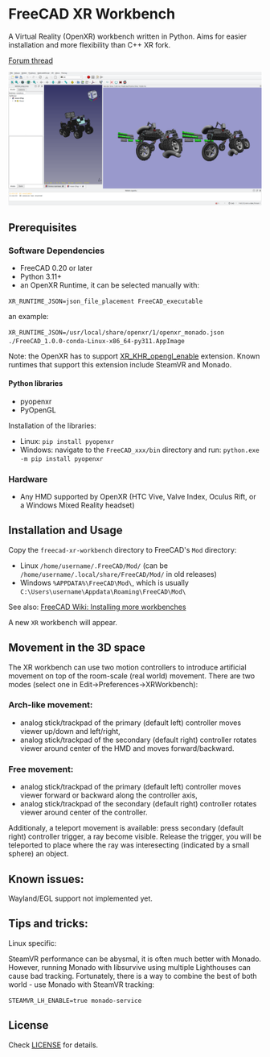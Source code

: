 # FreeCAD XR Workbench

A Virtual Reality (OpenXR) workbench written in Python. Aims for easier installation and more flexibility than C++ XR fork.

[Forum thread](https://forum.freecad.org/viewtopic.php?t=39526)

![FreeCAD-XR][fcxr]

[fcxr]: https://raw.githubusercontent.com/kwahoo2/freecad-xr-workbench/main/.github/images/fcxr-screen.png "View of active workbench"

## Prerequisites

### Software Dependencies

* FreeCAD 0.20 or later
* Python 3.11+
* an OpenXR Runtime, it can be selected manually with:

`XR_RUNTIME_JSON=json_file_placement FreeCAD_executable`

an example:

`XR_RUNTIME_JSON=/usr/local/share/openxr/1/openxr_monado.json ./FreeCAD_1.0.0-conda-Linux-x86_64-py311.AppImage`

Note: the OpenXR has to support [XR_KHR_opengl_enable](https://registry.khronos.org/OpenXR/specs/1.1/man/html/XR_KHR_opengl_enable.html) extension. Known runtimes that support this extension include SteamVR and Monado.

#### Python libraries

* pyopenxr
* PyOpenGL

Installation of the libraries:

* Linux: `pip install pyopenxr`
* Windows: navigate to the `FreeCAD_xxx/bin` directory and run: `python.exe -m pip install pyopenxr`

### Hardware

* Any HMD supported by OpenXR (HTC Vive, Valve Index, Oculus Rift, or a Windows Mixed Reality headset)

## Installation and Usage

Copy the `freecad-xr-workbench` directory to FreeCAD's `Mod` directory:

* Linux `/home/username/.FreeCAD/Mod/` (can be `/home/username/.local/share/FreeCAD/Mod/` in old releases)
* Windows `%APPDATA%\FreeCAD\Mod\`, which is usually `C:\Users\username\Appdata\Roaming\FreeCAD\Mod\`

See also: [FreeCAD Wiki: Installing more workbenches](https://wiki.freecad.org/Installing_more_workbenches)

A new `XR` workbench will appear.

## Movement in the 3D space

The XR workbench can use two motion controllers to introduce artificial movement on top of the room-scale (real world) movement. There are two modes (select one in Edit->Preferences->XRWorkbench):

### Arch-like movement:
* analog stick/trackpad of the primary (default left) controller moves viewer up/down and left/right,
* analog stick/trackpad of the secondary (default right) controller rotates viewer around center of the HMD and moves forward/backward.

### Free movement:
* analog stick/trackpad of the primary (default left) controller moves viewer forward or backward along the controller axis,
* analog stick/trackpad of the secondary (default right) controller rotates viewer around center of the controller.

Additionaly, a teleport movement is available: press secondary (default right) controller trigger, a ray become visible. Release the trigger, you will be teleported to place where the ray was interesecting (indicated by a small sphere) an object.

## Known issues:

Wayland/EGL support not implemented yet.

## Tips and tricks:

Linux specific:

SteamVR performance can be abysmal, it is often much better with Monado.
However, running Monado with libsurvive using multiple Lighthouses can cause bad tracking.
Fortunately, there is a way to combine the best of both world - use Monado with SteamVR tracking:

`STEAMVR_LH_ENABLE=true monado-service`

## License

Check [LICENSE](LICENSE) for details.

